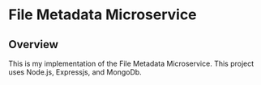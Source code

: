 # File Metadata Microservice

## Overview

This is my implementation of the File Metadata Microservice.
This project uses Node.js, Expressjs, and MongoDb.